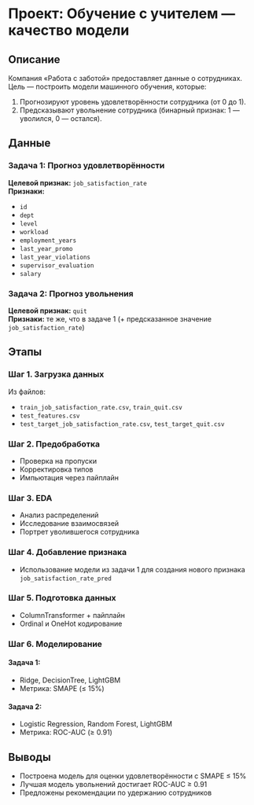
# Проект: Обучение с учителем — качество модели

## Описание

Компания «Работа с заботой» предоставляет данные о сотрудниках. Цель — построить модели машинного обучения, которые:

1. Прогнозируют уровень удовлетворённости сотрудника (от 0 до 1).
2. Предсказывают увольнение сотрудника (бинарный признак: 1 — уволился, 0 — остался).

## Данные

### Задача 1: Прогноз удовлетворённости

**Целевой признак:** `job_satisfaction_rate`  
**Признаки:**
- `id`
- `dept`
- `level`
- `workload`
- `employment_years`
- `last_year_promo`
- `last_year_violations`
- `supervisor_evaluation`
- `salary`

### Задача 2: Прогноз увольнения

**Целевой признак:** `quit`  
**Признаки:** те же, что в задаче 1 (+ предсказанное значение `job_satisfaction_rate`)

## Этапы

### Шаг 1. Загрузка данных
Из файлов:
- `train_job_satisfaction_rate.csv`, `train_quit.csv`
- `test_features.csv`
- `test_target_job_satisfaction_rate.csv`, `test_target_quit.csv`

### Шаг 2. Предобработка
- Проверка на пропуски
- Корректировка типов
- Импьютация через пайплайн

### Шаг 3. EDA
- Анализ распределений
- Исследование взаимосвязей
- Портрет уволившегося сотрудника

### Шаг 4. Добавление признака
- Использование модели из задачи 1 для создания нового признака `job_satisfaction_rate_pred`

### Шаг 5. Подготовка данных
- ColumnTransformer + пайплайн
- Ordinal и OneHot кодирование

### Шаг 6. Моделирование

#### Задача 1:
- Ridge, DecisionTree, LightGBM
- Метрика: SMAPE (≤ 15%)

#### Задача 2:
- Logistic Regression, Random Forest, LightGBM
- Метрика: ROC-AUC (≥ 0.91)

## Выводы

- Построена модель для оценки удовлетворённости с SMAPE ≤ 15%
- Лучшая модель увольнений достигает ROC-AUC ≥ 0.91
- Предложены рекомендации по удержанию сотрудников
